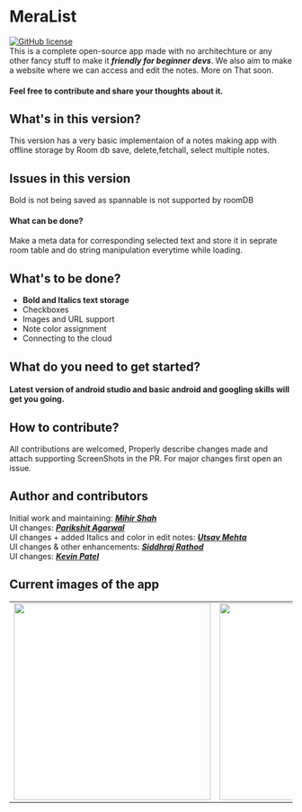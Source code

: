 # MeraList

[![GitHub license](https://img.shields.io/badge/License-MIT-blue.svg)](LICENSE)
<br>
This is a complete open-source app made with no architechture or any other fancy stuff to make it ***friendly for beginner devs***.
We also aim to make a website where we can access and edit the notes. More on That soon.
<br> 
#### Feel free to contribute and share your thoughts about it.

## What's in this version?
This version has a very basic implementaion of a notes making app with offline storage by Room db save, delete,fetchall, select multiple notes.

## Issues in this version
Bold is not being saved as spannable is not supported by roomDB
#### What can be done?
Make a meta data for corresponding selected text and store it in seprate room table and do string manipulation everytime while loading.

## What's to be done?
- **Bold and Italics text storage**
- Checkboxes
- Images and URL support
- Note color assignment
- Connecting to the cloud

## What do you need to get started?
#### Latest version of android studio and basic android and googling skills will get you going.

## How to contribute?
All contributions are welcomed, Properly describe changes made and attach supporting ScreenShots in the PR. For major changes first open an issue.

## Author and contributors
Initial work and maintaining: <a href="https://github.com/Miihir79">***Mihir Shah***</a> <br>
UI changes: <a href="https://github.com/ParikshitAgarwal">***Parikshit Agarwal***</a> <br>
UI changes + added Italics and color in edit notes: <a href="https://github.com/Utsav-Mehta">***Utsav Mehta***</a> <br>
UI changes & other enhancements: <a href="https://github.com/siddhraj-sinh">***Siddhraj Rathod***</a> <br>
UI changes: <a href="https://github.com/patelkevin45">***Kevin Patel***</a>

## Current images of the app

<table>
  <tr>
    <td><img src="https://user-images.githubusercontent.com/66465511/136174117-d4ccb4fe-0721-445b-93e7-7bd73eab04b6.jpg" width="350">
    <td><img src="https://user-images.githubusercontent.com/66465511/136174124-1369dccd-b769-4bbe-92b9-73133d9709b4.jpg" width="350">
    <td><img src="https://user-images.githubusercontent.com/66465511/136174128-14f873c4-7ef8-4526-ba9e-dde7d469d300.jpg" width="350">
</table>
